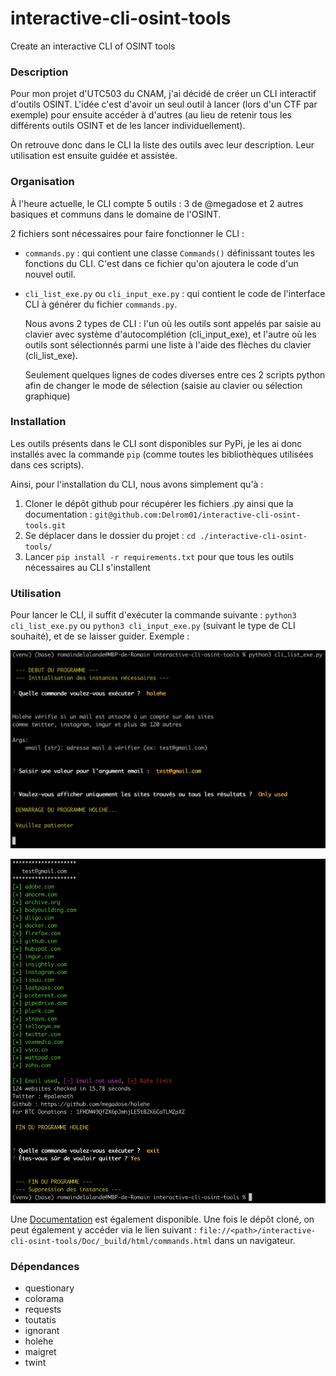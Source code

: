 # interactive-cli-osint-tools
Create an interactive CLI of OSINT tools

### Description
Pour mon projet d'UTC503 du CNAM, j'ai décidé de créer un CLI interactif d'outils OSINT. 
L'idée c'est d'avoir un seul outil à lancer (lors d'un CTF par exemple) pour ensuite accéder à d'autres (au lieu de retenir tous les différents outils OSINT et de les lancer individuellement).

On retrouve donc dans le CLI la liste des outils avec leur description. Leur utilisation est ensuite guidée et assistée.

### Organisation
À l'heure actuelle, le CLI compte 5 outils : 3 de @megadose et 2 autres basiques et communs dans le domaine de l'OSINT. 

2 fichiers sont nécessaires pour faire fonctionner le CLI :

  - ```commands.py``` : qui contient une classe ```Commands()``` définissant toutes les fonctions du CLI. C'est dans ce fichier qu'on ajoutera le code d'un nouvel outil.
  - ```cli_list_exe.py``` ou ```cli_input_exe.py``` : qui contient le code de l'interface CLI à générer du fichier ```commands.py```. 
    
    Nous avons 2 types de CLI : l'un où les outils sont appelés par saisie au clavier avec système d'autocomplétion (cli_input_exe), et l'autre où les outils sont   sélectionnés parmi une liste à l'aide des flèches du clavier (cli_list_exe).    
    
    Seulement quelques lignes de codes diverses entre ces 2 scripts python afin de changer le mode de sélection (saisie au clavier ou sélection graphique)

### Installation 
Les outils présents dans le CLI sont disponibles sur PyPi, je les ai donc installés avec la commande ```pip``` (comme toutes les bibliothèques utilisées dans ces scripts). 

Ainsi, pour l'installation du CLI, nous avons simplement qu'à :
1. Cloner le dépôt github pour récupérer les fichiers .py ainsi que la documentation : ```git@github.com:Delrom01/interactive-cli-osint-tools.git```
2. Se déplacer dans le dossier du projet : ```cd ./interactive-cli-osint-tools/```
3. Lancer ```pip install -r requirements.txt``` pour que tous les outils nécessaires au CLI s'installent

### Utilisation 
Pour lancer le CLI, il suffit d'exécuter la commande suivante : ```python3 cli_list_exe.py``` ou ```python3 cli_input_exe.py``` (suivant le type de CLI souhaité), et de se laisser guider. Exemple : 

![Exemple_1](https://github.com/Delrom01/interactive-cli-osint-tools/blob/main/Images/Exemple%20d'utilisation%20(1).png?raw=true "Exemple d'utilisation (1)")

![Exemple_2](https://github.com/Delrom01/interactive-cli-osint-tools/blob/main/Images/Exemple%20d'utilisation%20(2).png?raw=true "Exemple d'utilisation (2)")

Une [Documentation](https://interactive-cli-osint-tools-doc.000webhostapp.com/index.html) est également disponible. Une fois le dépôt cloné, on peut également y accéder via le lien suivant : ```file://<path>/interactive-cli-osint-tools/Doc/_build/html/commands.html``` dans un navigateur.

### Dépendances
- questionary
- colorama
- requests
- toutatis
- ignorant
- holehe
- maigret
- twint
